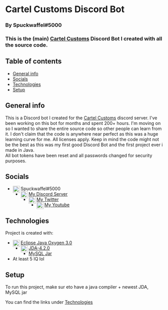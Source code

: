 # Cartel Customs Discord Bot

### By Spuckwaffel#5000

### This is the (main) [Cartel Customs][CCDiscord] Discord Bot I created with all the source code.

## Table of contents
* [General info](#general-info)
* [Socials](#socials)
* [Technologies](#technologies)
* [Setup](#setup)

## General info
This is a Discord bot I created for the [Cartel Customs][CCDiscord] discord server. 
I've been working on this bot for months and spent 200+ hours.
I'm moving on so I wanted to share the entire source code so other people can learn from it. 
I don't claim that the code is anywhere near perfect as this was a huge learning curve for me.
All licenses apply.  Keep in mind the code might not be the best as this was my first good Discord Bot 
and the first project ever i made in Java.  
All bot tokens have been reset and all passwords changed for security purposes.

## Socials

* [<img align="left" alt="Spuckwaffel | Discord" width="22px" src="https://i.ibb.co/9WJF8CY/Discord-Logo-Color.png" />][discord]Spuckwaffel#5000
* [<img align="left" alt="Spuckwaffel | Discord Server" width="22px" src="https://i.ibb.co/9WJF8CY/Discord-Logo-Color.png" />][DCServer] [My Discord Server][DCServer]
* [<img align="left" alt="Spuckwaffel | Twitter" width="22px" src="https://i.ibb.co/fxzdm2C/Twitter-bird-logo-2012-svg.png" />][Twitter] [My Twitter][twitter]
* [<img align="left" alt="Spuckwaffel | Youtube" width="22px" src="https://i.ibb.co/1bhf9w0/You-Tube-icon.png" />][Twitter] [My Youtube][youtube]

## Technologies
Project is created with:
* [<img align="left" alt="Eclipse Java Oxygen" width="22px" src="https://i.ibb.co/6sjcrPg/ecl.png" />][eclipse][Eclipse Java Oxygen 3.0][eclipse]
* [<img align="left" alt="JDA" width="22px" src="https://i.ibb.co/Wv7MLP0/jar-2.png" />][jar][JDA-4.2.0][jar]
* [MySQL Jar][MySQL]
* At least 5 IQ lol
	
## Setup
To run this project, make sur eto have a java compiler + newest JDA, MySQL jar

You can find the links under [Technologies](#technologies)


[CCDiscord]: https://bit.ly/37wKuFA
[discord]: https://discord.com
[DCServer]: https://discord.gg/aP88KNHSt7
[twitter]: https://twitter.com/spuckwaffel
[youtube]: https://youtube.com/spuckwaffel
[eclipse]: https://www.eclipse.org/downloads/packages/release/oxygen/3
[jar]: https://ci.dv8tion.net/job/JDA/228/artifact/build/libs/
[MySQL]: https://dev.mysql.com/downloads/connector/j/
